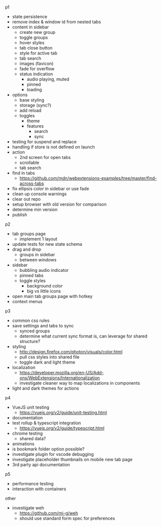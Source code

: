 p1
- state persistence
- remove index & window id from nested tabs
- content in sidebar
  - create new group
  - toggle groups
  - hover styles
  - tab close button
  - style for active tab
  - tab search
  - images (favicon)
  - fade for overflow
  - status indication
    - audio playing, muted
    - pinned
    - loading
- options
  - base styling
  - storage (sync?)
  - add reload
  - toggles
    - theme
    - features
      - search
      - sync
- testing for suspend and replace
- handling if store is not defined on launch
- action
  - 2nd screen for open tabs
  - scrollable
  - tab search
- find in tabs
  - https://github.com/mdn/webextensions-examples/tree/master/find-across-tabs
- fix ellipsis color in sidebar or use fade
- clean up console warnings
- clear out repo
- setup browser with old version for comparison
- determine min version
- publish

p2
- tab groups page
  - implement 1 layout
- update tests for new state schema
- drag and drop
  - groups in sidebar
  - between windows
- sidebar
  - bubbling audio indicator
  - pinned tabs
  - toggle styles
    - background color
    - big vs little icons
- open main tab groups page with hotkey
- context menus

p3
- common css rules
- save settings and tabs to sync
  - synced groups
  - determine what current sync format is, can leverage for shared structure?
- styling
  - http://design.firefox.com/photon/visuals/color.html
  - pull css styles into shared file
  - toggle dark and light theme
- localization
  - https://developer.mozilla.org/en-US/Add-ons/WebExtensions/Internationalization
  - investigate cleaner way to map localizations in components
- light and dark themes for actions

p4
- VueJS unit testing
  - https://vuejs.org/v2/guide/unit-testing.html
- documentation
- test rollup & typescript integration
  - https://vuejs.org/v2/guide/typescript.html
- chrome testing
  - shared data?
- animations
- is bookmark folder option possible?
- investigate plugin for vscode debugging
- investigate placeholder thumbnails on mobile new tab page
- 3rd party api documentation

p5
- performance testing
- interaction with containers

other
- investigate weh
  - https://github.com/mi-g/weh
  - should use standard form spec for preferences
